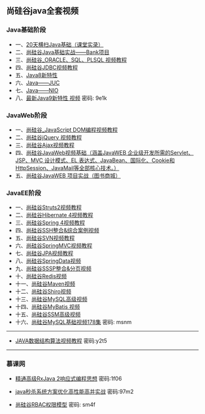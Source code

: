 ## 尚硅谷java全套视频
### Java基础阶段
 - 一、[20天横扫Java基础（课堂实录）](https://pan.baidu.com/s/1o7DqV6E )
 - 二、[尚硅谷Java基础实战——Bank项目](http://pan.baidu.com/share/link?shareid=3690978764&uk=573533038) 
 - 三、[尚硅谷_ORACLE、SQL、PLSQL 视频教程](https://pan.baidu.com/s/1pLfDiyf)
 - 四、[尚硅谷JDBC视频教程](http://pan.baidu.com/s/1bnvkRRx) 
 - 五、[Java8新特性](http://pan.baidu.com/s/1cgWOH4) 
 - 六、[Java——JUC](http://pan.baidu.com/s/1hsoh76k) 
 - 七、[Java——NIO](http://pan.baidu.com/s/1c2N1ADy) 
 - 八、[最新Java9新特性 视频](https://pan.baidu.com/s/1ge85H4Z)  密码: 9e1k 

### JavaWeb阶段
- 一、[尚硅谷_JavaScript DOM编程视频教程](https://pan.baidu.com/s/1kVPg8gZ) 
- 二、[尚硅谷jQuery 视频教程](http://pan.baidu.com/s/1c0DzJlm) 
- 三、[尚硅谷Ajax视频教程](https://pan.baidu.com/s/1skDOKZ7) 
- 四、[尚硅谷JavaWeb视频基础（涵盖JavaWEB 企业级开发所需的Servlet、JSP、MVC 设计模式、EL 表达式、JavaBean、国际化、Cookie和HttpSession、JavaMail等全部核心技术。）](       https://pan.baidu.com/s/1kU6Ley7) 
- 五、[尚硅谷JavaWEB 项目实战（图书商城）](https://pan.baidu.com/s/1jIoAMKe) 

### JavaEE阶段
- 一、[尚硅谷Struts2视频教程](https://pan.baidu.com/s/1jI6xxkE)  
- 二、[尚硅谷Hibernate 4视频教程](https://pan.baidu.com/s/1jIaxFE2) 
- 三、[尚硅谷Spring 4视频教程](https://pan.baidu.com/s/1bo979QR) 
- 四、[尚硅谷SSH整合&综合案例视频](https://pan.baidu.com/s/1dFbTMxV) 
- 五、[尚硅谷SVN视频教程](https://pan.baidu.com/s/1geTIjL5) 
- 六、[尚硅谷SpringMVC视频教程](https://pan.baidu.com/s/1gfoaUw7) 
- 七、[尚硅谷JPA视频教程](https://pan.baidu.com/s/1hsqGMOW) 
- 八、[尚硅谷SpringData视频](https://pan.baidu.com/s/1mio6IZe) 
- 九、[尚硅谷SSSP整合&分页视频](https://pan.baidu.com/s/1miEVgr2) 
- 十、[尚硅谷Redis视频](http://pan.baidu.com/s/1pLKsBOJ) 
- 十一、[尚硅谷Maven视频](http://pan.baidu.com/s/1pLli3yV) 
- 十二、[尚硅谷Shiro视频](http://pan.baidu.com/s/1skFZonF) 
- 十三、[尚硅谷MySQL高级视频](http://pan.baidu.com/s/1nvPVHfb) 
- 十四、[尚硅谷MyBatis 视频](https://pan.baidu.com/s/1hrDfcWG) 
- 十五、[尚硅谷SSM高级视频](https://pan.baidu.com/s/1o7CSP8e) 
- 十六、[尚硅谷MySQL基础视频178集](https://pan.baidu.com/s/1i46vwZN) 密码: msnm

---
- [JAVA数据结构算法视频教程](http://pan.baidu.com/s/1i5E7yvz) 密码:y2t5
  
---
### 慕课网
- [精通高级RxJava 2响应式编程思想](https://pan.baidu.com/s/1i56Gnul) 密码:1f06
- [java秒杀系统方案优化高性能高并实战](https://pan.baidu.com/s/1pLqpaZp) 密码:97m2

- [尚硅谷RBAC权限模型](https://pan.baidu.com/s/1m5ePUQaYXD0oLEnxdNzpiw) 密码: sm4f
